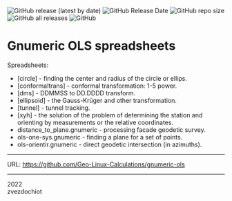 ![GitHub release (latest by date)](https://img.shields.io/github/v/release/Geo-Linux-Calculations/gnumeric-ols)
![GitHub Release Date](https://img.shields.io/github/release-date/Geo-Linux-Calculations/gnumeric-ols)
![GitHub repo size](https://img.shields.io/github/repo-size/Geo-Linux-Calculations/gnumeric-ols)
![GitHub all releases](https://img.shields.io/github/downloads/Geo-Linux-Calculations/gnumeric-ols/total)
![GitHub](https://img.shields.io/github/license/Geo-Linux-Calculations/gnumeric-ols)

# Gnumeric OLS spreadsheets

Spreadsheets:

* [circle] - finding the center and radius of the circle or ellips.
* [conformaltrans] - conformal transformation: 1-5 power.
* [dms] - DDMMSS to DD.DDDD transform.
* [ellipsoid] - the Gauss-Krüger and other transformation.
* [tunnel] - tunnel tracking.
* [xyh] - the solution of the problem of determining the station and orienting by measurements or the relative coordinates.
* distance_to_plane.gnumeric - processing facade geodetic survey.
* ols-one-sys.gnumeric - finding a plane for a set of points.
* ols-orientir.gnumeric - direct geodetic intersection (in azimuths).

---

URL: https://github.com/Geo-Linux-Calculations/gnumeric-ols

--- 
2022  
zvezdochiot
